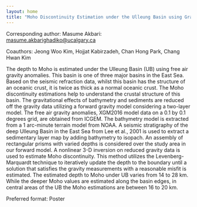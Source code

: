 ```yaml
---
layout: home
title: "Moho Discontinuity Estimation under the Ulleung Basin using Gravity Inversion"
---
```



Corresponding author: Masume Akbari: masume.akbarighadiko@ucalgary.ca

Coauthors: Jeong Woo Kim, Hojjat Kabirzadeh, Chan Hong Park, Chang Hwan Kim 

The depth to Moho is estimated under the Ulleung Basin (UB) using free air gravity anomalies. This basin is one of three major basins in the East Sea. Based on the seismic refraction data, whilst this basin has the structure of an oceanic crust, it is twice as thick as a normal oceanic crust. The Moho discontinuity estimations help to understand the crustal structure of this basin. The gravitational effects of bathymetry and sediments are reduced off the gravity data utilizing a forward gravity model considering a two-layer model. The free air gravity anomalies, XGM2016 model data on a 0.1 by 0.1 degrees grid, are obtained from ICGEM. The bathymetry model is extracted from a 1 arc-minute terrain model from NOAA. A seismic stratigraphy of the deep Ulleung Basin in the East Sea from Lee et al., 2001 is used to extract a sedimentary layer map by adding bathymetry to isopach. An assembly of rectangular prisms with varied depths is considered over the study area in our forward model. A nonlinear 3-D inversion on reduced gravity data is used to estimate Moho discontinuity. This method utilizes the Levenberg-Marquardt technique to iteratively update the depth to the boundary until a solution that satisfies the gravity measurements with a reasonable misfit is estimated. The estimated depth to Moho under UB varies from 14 to 28 km. While the deeper Moho values are estimated along the basin edges, in central areas of the UB the Moho estimations are between 16 to 20 km.

Preferred format: Poster
